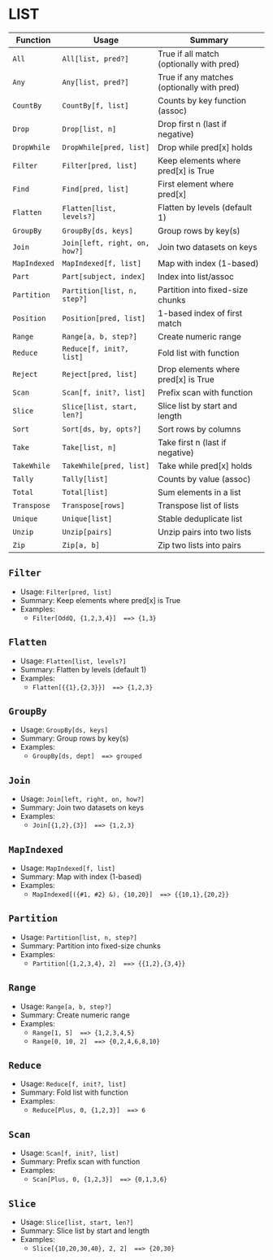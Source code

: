 # LIST

| Function | Usage | Summary |
|---|---|---|
| `All` | `All[list, pred?]` | True if all match (optionally with pred) |
| `Any` | `Any[list, pred?]` | True if any matches (optionally with pred) |
| `CountBy` | `CountBy[f, list]` | Counts by key function (assoc) |
| `Drop` | `Drop[list, n]` | Drop first n (last if negative) |
| `DropWhile` | `DropWhile[pred, list]` | Drop while pred[x] holds |
| `Filter` | `Filter[pred, list]` | Keep elements where pred[x] is True |
| `Find` | `Find[pred, list]` | First element where pred[x] |
| `Flatten` | `Flatten[list, levels?]` | Flatten by levels (default 1) |
| `GroupBy` | `GroupBy[ds, keys]` | Group rows by key(s) |
| `Join` | `Join[left, right, on, how?]` | Join two datasets on keys |
| `MapIndexed` | `MapIndexed[f, list]` | Map with index (1-based) |
| `Part` | `Part[subject, index]` | Index into list/assoc |
| `Partition` | `Partition[list, n, step?]` | Partition into fixed-size chunks |
| `Position` | `Position[pred, list]` | 1-based index of first match |
| `Range` | `Range[a, b, step?]` | Create numeric range |
| `Reduce` | `Reduce[f, init?, list]` | Fold list with function |
| `Reject` | `Reject[pred, list]` | Drop elements where pred[x] is True |
| `Scan` | `Scan[f, init?, list]` | Prefix scan with function |
| `Slice` | `Slice[list, start, len?]` | Slice list by start and length |
| `Sort` | `Sort[ds, by, opts?]` | Sort rows by columns |
| `Take` | `Take[list, n]` | Take first n (last if negative) |
| `TakeWhile` | `TakeWhile[pred, list]` | Take while pred[x] holds |
| `Tally` | `Tally[list]` | Counts by value (assoc) |
| `Total` | `Total[list]` | Sum elements in a list |
| `Transpose` | `Transpose[rows]` | Transpose list of lists |
| `Unique` | `Unique[list]` | Stable deduplicate list |
| `Unzip` | `Unzip[pairs]` | Unzip pairs into two lists |
| `Zip` | `Zip[a, b]` | Zip two lists into pairs |

## `Filter`

- Usage: `Filter[pred, list]`
- Summary: Keep elements where pred[x] is True
- Examples:
  - `Filter[OddQ, {1,2,3,4}]  ==> {1,3}`

## `Flatten`

- Usage: `Flatten[list, levels?]`
- Summary: Flatten by levels (default 1)
- Examples:
  - `Flatten[{{1},{2,3}}]  ==> {1,2,3}`

## `GroupBy`

- Usage: `GroupBy[ds, keys]`
- Summary: Group rows by key(s)
- Examples:
  - `GroupBy[ds, dept]  ==> grouped`

## `Join`

- Usage: `Join[left, right, on, how?]`
- Summary: Join two datasets on keys
- Examples:
  - `Join[{1,2},{3}]  ==> {1,2,3}`

## `MapIndexed`

- Usage: `MapIndexed[f, list]`
- Summary: Map with index (1-based)
- Examples:
  - `MapIndexed[({#1, #2} &), {10,20}]  ==> {{10,1},{20,2}}`

## `Partition`

- Usage: `Partition[list, n, step?]`
- Summary: Partition into fixed-size chunks
- Examples:
  - `Partition[{1,2,3,4}, 2]  ==> {{1,2},{3,4}}`

## `Range`

- Usage: `Range[a, b, step?]`
- Summary: Create numeric range
- Examples:
  - `Range[1, 5]  ==> {1,2,3,4,5}`
  - `Range[0, 10, 2]  ==> {0,2,4,6,8,10}`

## `Reduce`

- Usage: `Reduce[f, init?, list]`
- Summary: Fold list with function
- Examples:
  - `Reduce[Plus, 0, {1,2,3}]  ==> 6`

## `Scan`

- Usage: `Scan[f, init?, list]`
- Summary: Prefix scan with function
- Examples:
  - `Scan[Plus, 0, {1,2,3}]  ==> {0,1,3,6}`

## `Slice`

- Usage: `Slice[list, start, len?]`
- Summary: Slice list by start and length
- Examples:
  - `Slice[{10,20,30,40}, 2, 2]  ==> {20,30}`
